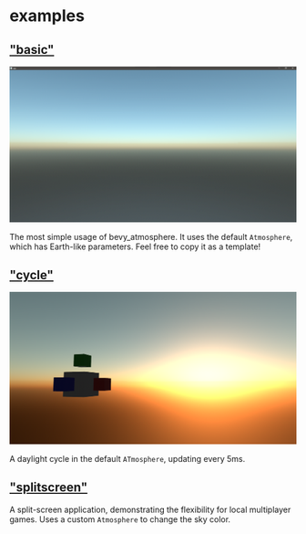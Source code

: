 # examples

## ["basic"](basic.rs)

![basic example image](images/basic-example.png)

The most simple usage of bevy_atmosphere. It uses the default `Atmosphere`, which has Earth-like parameters. Feel free to copy it as a template!

## ["cycle"](cycle.rs)

![cycle example image](images/cycle-example.png)

A daylight cycle in the default `ATmosphere`, updating every 5ms.

## ["splitscreen"](splitscreen.rs)



A split-screen application, demonstrating the flexibility for local multiplayer games. Uses a custom `Atmosphere` to change the sky color.

